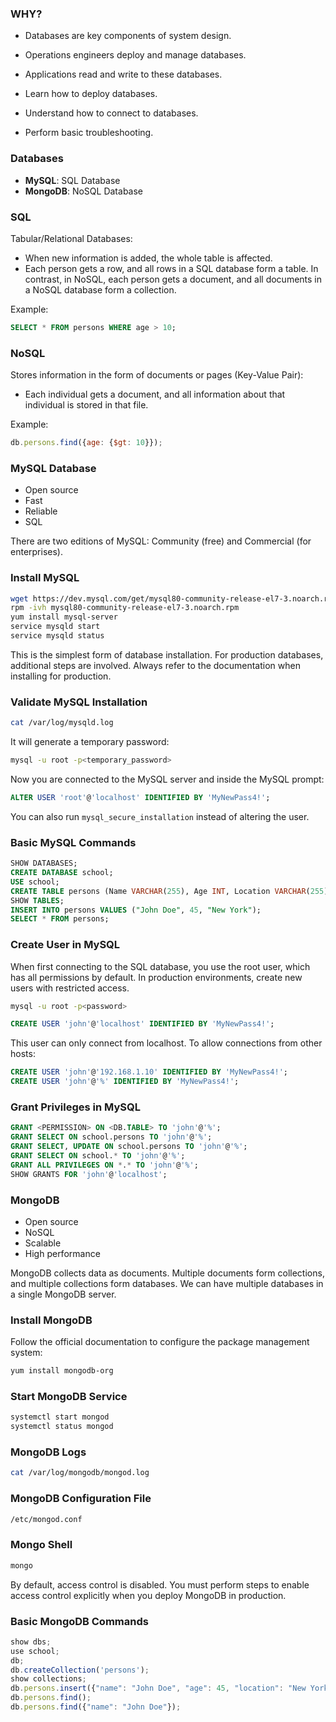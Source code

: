 ### WHY?
- Databases are key components of system design.
- Operations engineers deploy and manage databases.
- Applications read and write to these databases.

- Learn how to deploy databases.
- Understand how to connect to databases.
- Perform basic troubleshooting.

### Databases
- **MySQL**: SQL Database
- **MongoDB**: NoSQL Database

### SQL
Tabular/Relational Databases:
- When new information is added, the whole table is affected.
- Each person gets a row, and all rows in a SQL database form a table. In contrast, in NoSQL, each person gets a document, and all documents in a NoSQL database form a collection.

Example:
```sql
SELECT * FROM persons WHERE age > 10;
```

### NoSQL
Stores information in the form of documents or pages (Key-Value Pair):
- Each individual gets a document, and all information about that individual is stored in that file.

Example:
```js
db.persons.find({age: {$gt: 10}});
```

### MySQL Database
- Open source
- Fast
- Reliable
- SQL

There are two editions of MySQL: Community (free) and Commercial (for enterprises).

### Install MySQL
```bash
wget https://dev.mysql.com/get/mysql80-community-release-el7-3.noarch.rpm
rpm -ivh mysql80-community-release-el7-3.noarch.rpm
yum install mysql-server
service mysqld start
service mysqld status
```
This is the simplest form of database installation. For production databases, additional steps are involved. Always refer to the documentation when installing for production.

### Validate MySQL Installation
```bash
cat /var/log/mysqld.log
```
It will generate a temporary password:
```bash
mysql -u root -p<temporary_password>
```
Now you are connected to the MySQL server and inside the MySQL prompt:
```sql
ALTER USER 'root'@'localhost' IDENTIFIED BY 'MyNewPass4!';
```
You can also run `mysql_secure_installation` instead of altering the user.

### Basic MySQL Commands
```sql
SHOW DATABASES;
CREATE DATABASE school;
USE school;
CREATE TABLE persons (Name VARCHAR(255), Age INT, Location VARCHAR(255));
SHOW TABLES;
INSERT INTO persons VALUES ("John Doe", 45, "New York");
SELECT * FROM persons;
```

### Create User in MySQL
When first connecting to the SQL database, you use the root user, which has all permissions by default. In production environments, create new users with restricted access.
```bash
mysql -u root -p<password>
```
```sql
CREATE USER 'john'@'localhost' IDENTIFIED BY 'MyNewPass4!';
```
This user can only connect from localhost. To allow connections from other hosts:
```sql
CREATE USER 'john'@'192.168.1.10' IDENTIFIED BY 'MyNewPass4!';
CREATE USER 'john'@'%' IDENTIFIED BY 'MyNewPass4!';
```

### Grant Privileges in MySQL
```sql
GRANT <PERMISSION> ON <DB.TABLE> TO 'john'@'%';
GRANT SELECT ON school.persons TO 'john'@'%';
GRANT SELECT, UPDATE ON school.persons TO 'john'@'%';
GRANT SELECT ON school.* TO 'john'@'%';
GRANT ALL PRIVILEGES ON *.* TO 'john'@'%';
SHOW GRANTS FOR 'john'@'localhost';
```

### MongoDB
- Open source
- NoSQL
- Scalable
- High performance

MongoDB collects data as documents. Multiple documents form collections, and multiple collections form databases. We can have multiple databases in a single MongoDB server.

### Install MongoDB
Follow the official documentation to configure the package management system:
```bash
yum install mongodb-org
```

### Start MongoDB Service
```bash
systemctl start mongod
systemctl status mongod
```

### MongoDB Logs
```bash
cat /var/log/mongodb/mongod.log
```

### MongoDB Configuration File
```bash
/etc/mongod.conf
```

### Mongo Shell
```bash
mongo
```
By default, access control is disabled. You must perform steps to enable access control explicitly when you deploy MongoDB in production.

### Basic MongoDB Commands
```js
show dbs;
use school;
db;
db.createCollection('persons');
show collections;
db.persons.insert({"name": "John Doe", "age": 45, "location": "New York", "salary": 5000});
db.persons.find();
db.persons.find({"name": "John Doe"});
```